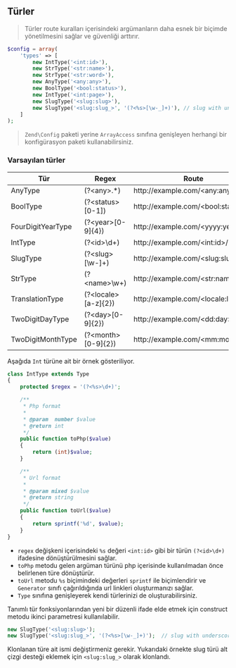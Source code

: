 
## Türler

> Türler route kuralları içerisindeki argümanların daha esnek bir biçimde yönetilmesini sağlar ve güvenliği arttırır.

```php
$config = array(
    'types' => [
        new IntType('<int:id>'),
        new StrType('<str:name>'),
        new StrType('<str:word>'),
        new AnyType('<any:any>'),
        new BoolType('<bool:status>'),
        new IntType('<int:page>'),
        new SlugType('<slug:slug>'),
        new SlugType('<slug:slug_>', '(?<%s>[\w-_]+)'), // slug with underscore
    ]
);
```

> `Zend\Config` paketi yerine `ArrayAccess` sınıfına genişleyen herhangi bir konfigürasyon paketi kullanabilirsiniz.

### Varsayılan türler

<table>
    <thead>
        <tr>
            <th>Tür</th>    
            <th>Regex</th>
            <th>Route</th>
            <th>Php</th>
            <th>Url</th>
        </tr>
    </thead>
    <tbody>
        <tr>
            <td>AnyType</td>
            <td>(?&lt;any&gt;.*)</td>
            <td>http://example.com/&lt;any:any&gt;/</td>
            <td>string</td>
            <td>http://example.com/%s</td>
        </tr>
        <tr>
            <td>BoolType</td>
            <td>(?&lt;status&gt;[0-1])</td>
            <td>http://example.com/&lt;bool:status&gt;/</td>
            <td>boolean</td>
            <td>http://example.com/%01d</td>
        </tr>
        <tr>
            <td>FourDigitYearType</td>
            <td>(?&lt;year&gt;[0-9]{4})</td>
            <td>http://example.com/&lt;yyyy:year&gt;/</td>
            <td>integer</td>
            <td>http://example.com/%04d</td>
        </tr>
        <tr>
            <td>IntType</td>
            <td>(?&lt;id&gt;\d+)</td>
            <td>http://example.com/&lt;int:id&gt;/</td>
            <td>integer</td>
            <td>http://example.com/%d</td>
        </tr>
        <tr>
            <td>SlugType</td>
            <td>(?&lt;slug&gt;[\w-]+)</td>
            <td>http://example.com/&lt;slug:slug&gt;/</td>
            <td>string</td>
            <td>http://example.com/%s</td>
        </tr>
        <tr>
            <td>StrType</td>
            <td>(?&lt;name&gt;\w+)</td>
            <td>http://example.com/&lt;str:name&gt;/</td>
            <td>string</td>
            <td>http://example.com/%s</td>
        </tr>
        <tr>
            <td>TranslationType</td>
            <td>(?&lt;locale&gt;[a-z]{2})</td>
            <td>http://example.com/&lt;locale:locale&gt;/</td>
            <td>string</td>
            <td>http://example.com/%02s</td>
        </tr>
        <tr>
            <td>TwoDigitDayType</td>
            <td>(?&lt;day&gt;[0-9]{2})</td>
            <td>http://example.com/&lt;dd:day&gt;/</td>
            <td>integer</td>
            <td>http://example.com/%02d</td>
        </tr>
        <tr>
            <td>TwoDigitMonthType</td>
            <td>(?&lt;month&gt;[0-9]{2})</td>
            <td>http://example.com/&lt;mm:month&gt;/</td>
            <td>integer</td>
            <td>http://example.com/%02d</td>
        </tr>
    </tbody>
</table>

Aşağıda `Int` türüne ait bir örnek gösteriliyor.

```php
class IntType extends Type
{
    protected $regex = '(?<%s>\d+)';

    /**
     * Php format
     * 
     * @param  number $value 
     * @return int
     */
    public function toPhp($value)
    {
        return (int)$value;
    }

    /**
     * Url format
     * 
     * @param mixed $value
     * @return string
     */
    public function toUrl($value)
    {
        return sprintf('%d', $value);
    }
}
```

* `regex` değişkeni içerisindeki `%s` değeri `<int:id>` gibi bir türün `(?<id>\d+)` ifadesine dönüştürülmesini sağlar.
* `toPhp` metodu gelen argüman türünü php içerisinde kullanılmadan önce belirlenen türe dönüştürür.
* `toUrl` metodu `%s` biçimindeki değerleri `sprintf` ile biçimlendirir ve `Generator` sınıfı çağırıldığında url linkleri oluşturmanızı sağlar.
* `Type` sınıfına genişleyerek kendi türlerinizi de oluşturabilirsiniz.


Tanımlı tür fonksiyonlarından yeni bir düzenli ifade elde etmek için construct metodu ikinci parametresi kullanılabilir.

```php
new SlugType('<slug:slug>');
new SlugType('<slug:slug_>', '(?<%s>[\w-_]+)');  // slug with underscore
```

Klonlanan türe ait ismi değiştirmeniz gerekir. Yukarıdaki örnekte slug türü alt çizgi desteği eklemek için `<slug:slug_>` olarak klonlandı. 